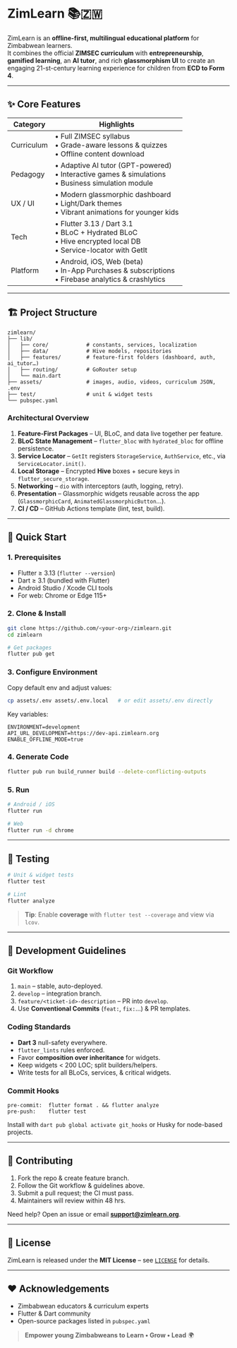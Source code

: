 # ZimLearn 📚🇿🇼

ZimLearn is an **offline-first, multilingual educational platform** for Zimbabwean learners.  
It combines the official **ZIMSEC curriculum** with **entrepreneurship**, **gamified learning**, an **AI tutor**, and rich **glassmorphism UI** to create an engaging 21-st-century learning experience for children from **ECD to Form 4**.

---

## ✨ Core Features

| Category | Highlights |
|----------|------------|
| Curriculum | • Full ZIMSEC syllabus<br>• Grade-aware lessons & quizzes<br>• Offline content download |
| Pedagogy  | • Adaptive AI tutor (GPT-powered)<br>• Interactive games & simulations<br>• Business simulation module |
| UX / UI   | • Modern glassmorphic dashboard<br>• Light/Dark themes<br>• Vibrant animations for younger kids |
| Tech      | • Flutter 3.13 / Dart 3.1<br>• BLoC + Hydrated BLoC<br>• Hive encrypted local DB<br>• Service-locator with GetIt |
| Platform  | • Android, iOS, Web (beta)<br>• In-App Purchases & subscriptions<br>• Firebase analytics & crashlytics |

---

## 🏗️ Project Structure

```text
zimlearn/
├── lib/
│   ├── core/            # constants, services, localization
│   ├── data/            # Hive models, repositories
│   ├── features/        # feature-first folders (dashboard, auth, ai_tutor…)
│   ├── routing/         # GoRouter setup
│   └── main.dart
├── assets/              # images, audio, videos, curriculum JSON, .env
├── test/                # unit & widget tests
└── pubspec.yaml
```

### Architectural Overview

1. **Feature-First Packages** – UI, BLoC, and data live together per feature.  
2. **BLoC State Management** – `flutter_bloc` with `hydrated_bloc` for offline persistence.  
3. **Service Locator** – `GetIt` registers `StorageService`, `AuthService`, etc., via `ServiceLocator.init()`.  
4. **Local Storage** – Encrypted **Hive** boxes + secure keys in `flutter_secure_storage`.  
5. **Networking** – `dio` with interceptors (auth, logging, retry).  
6. **Presentation** – Glassmorphic widgets reusable across the app (`GlassmorphicCard`, `AnimatedGlassmorphicButton`…).  
7. **CI / CD** – GitHub Actions template (lint, test, build).  

---

## 🚀 Quick Start

### 1. Prerequisites

- Flutter ≥ 3.13 (`flutter --version`)
- Dart ≥ 3.1 (bundled with Flutter)
- Android Studio / Xcode CLI tools
- For web: Chrome or Edge 115+

### 2. Clone & Install

```bash
git clone https://github.com/<your-org>/zimlearn.git
cd zimlearn

# Get packages
flutter pub get
```

### 3. Configure Environment

Copy default env and adjust values:

```bash
cp assets/.env assets/.env.local   # or edit assets/.env directly
```

Key variables:

```
ENVIRONMENT=development
API_URL_DEVELOPMENT=https://dev-api.zimlearn.org
ENABLE_OFFLINE_MODE=true
```

### 4. Generate Code

```bash
flutter pub run build_runner build --delete-conflicting-outputs
```

### 5. Run

```bash
# Android / iOS
flutter run

# Web
flutter run -d chrome
```

---

## 🧪 Testing

```bash
# Unit & widget tests
flutter test

# Lint
flutter analyze
```

> **Tip**: Enable **coverage** with `flutter test --coverage` and view via `lcov`.

---

## 🔑 Development Guidelines

### Git Workflow

1. `main` – stable, auto-deployed.
2. `develop` – integration branch.
3. `feature/<ticket-id>-description` – PR into `develop`.
4. Use **Conventional Commits** (`feat:`, `fix:`…) & PR templates.

### Coding Standards

- **Dart 3** null-safety everywhere.
- `flutter_lints` rules enforced.
- Favor **composition over inheritance** for widgets.
- Keep widgets < 200 LOC; split builders/helpers.
- Write tests for all BLoCs, services, & critical widgets.

### Commit Hooks

```
pre-commit:  flutter format . && flutter analyze
pre-push:    flutter test
```

Install with `dart pub global activate git_hooks` or Husky for node-based projects.

---

## 🤝 Contributing

1. Fork the repo & create feature branch.  
2. Follow the Git workflow & guidelines above.  
3. Submit a pull request; the CI must pass.  
4. Maintainers will review within 48 hrs.

Need help? Open an issue or email **support@zimlearn.org**.

---

## 📜 License

ZimLearn is released under the **MIT License** – see [`LICENSE`](LICENSE) for details.

---

## ❤️ Acknowledgements

- Zimbabwean educators & curriculum experts  
- Flutter & Dart community  
- Open-source packages listed in `pubspec.yaml`

> **Empower young Zimbabweans to Learn • Grow • Lead** 🌍

